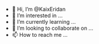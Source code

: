 - 👋 Hi, I’m @KaixEridan
- 👀 I’m interested in ...
- 🌱 I’m currently learning ...
- 💞️ I’m looking to collaborate on ...
- 📫 How to reach me ...

<!---
KaixEridan/KaixEridan is a ✨ special ✨ repository because its `README.md` (this file) appears on your GitHub profile.
You can click the Preview link to take a look at your changes.
--->
